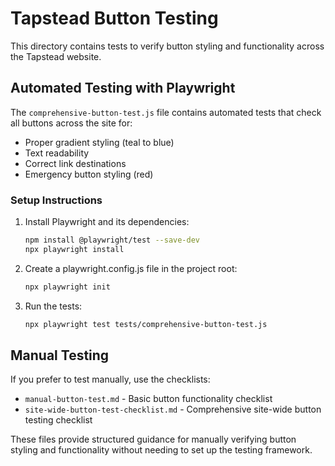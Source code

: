 # Tapstead Button Testing

This directory contains tests to verify button styling and functionality across the Tapstead website.

## Automated Testing with Playwright

The `comprehensive-button-test.js` file contains automated tests that check all buttons across the site for:
- Proper gradient styling (teal to blue)
- Text readability
- Correct link destinations
- Emergency button styling (red)

### Setup Instructions

1. Install Playwright and its dependencies:
   ```bash
   npm install @playwright/test --save-dev
   npx playwright install
   ```

2. Create a playwright.config.js file in the project root:
   ```bash
   npx playwright init
   ```

3. Run the tests:
   ```bash
   npx playwright test tests/comprehensive-button-test.js
   ```

## Manual Testing

If you prefer to test manually, use the checklists:

- `manual-button-test.md` - Basic button functionality checklist
- `site-wide-button-test-checklist.md` - Comprehensive site-wide button testing checklist

These files provide structured guidance for manually verifying button styling and functionality without needing to set up the testing framework.
